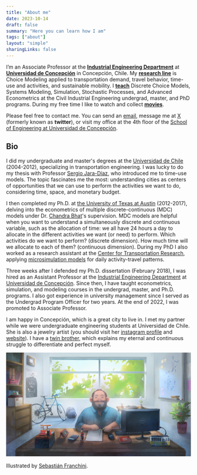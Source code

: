 ```yaml
---
title: "About me"
date: 2023-10-14
draft: false
summary: "Here you can learn how I am"
tags: ["about"]
layout: "simple"
sharingLinks: false
---
```


I’m an Associate Professor at the **[Industrial Engineering Department](https://dii.udec.cl/)** at **[Universidad de Concepción](https://fi.udec.cl/)** in Concepción, Chile. My **[research line](/research)** is Choice Modeling applied to transportation demand, travel behavior, time-use and activities, and sustainable mobility. I **[teach](\teaching)** Discrete Choice Models, Systems Modeling, Simulation, Stochastic Processes, and Advanced Econometrics at the Civil Industrial Engineering undergrad, master, and PhD programs. During my free time I like to watch and collect **[movies](/cinema)**. 

Please feel free to contact me. You can send an [email](mailto:sastroza@udec.cl), message me at [X](https://twitter.com/SecuAstroza) (formerly known as **twitter**), or visit my office at the 4th floor of the [School of Engineering at Universidad de Concepción](https://maps.app.goo.gl/qCgV5ntAi2SJCtR16).

## Bio

I did my undergraduate and master's degrees at the [Universidad de Chile](https://ingcivil.uchile.cl/) (2004-2012), specializing in transportation engineering. I was lucky to do my thesis with Professor [Sergio Jara-Díaz](https://uchile.cl/portafolio-academico/portafolio-academico/academico/8806), who introduced me to time-use models. The topic fascinates me the most: understanding cities as centers of opportunities that we can use to perform the activities we want to do, considering time, space, and monetary budget.

I then completed my Ph.D. at [the University of Texas at Austin](https://www.caee.utexas.edu/) (2012-2017), delving into the econometrics of multiple discrete-continuous (MDC) models under Dr. [Chandra Bhat](https://www.caee.utexas.edu/prof/bhat/home.html)'s supervision. MDC models are helpful when you want to understand a simultaneously discrete and continuous variable, such as the allocation of time: we all have 24 hours a day to allocate in the different activities we want (or need) to perform. Which activities do we want to perform? (discrete dimension). How much time will we allocate to each of them? (continuous dimension). During my PhD I also worked as a research assistant at the [Center for Transportation Research](https://ctr.utexas.edu/), applying [microsimulation models](https://www.caee.utexas.edu/prof/bhat/cemdap.htm) for daily activity-travel patterns. 

Three weeks after I defended my Ph.D. dissertation (February 2018), I was hired as an Assistant Professor at the [Industrial Engineering Department](https://dii.udec.cl/) at [Universidad de Concepción](https://fi.udec.cl/). Since then, I have taught econometrics, simulation, and modeling courses in the undergrad, master, and Ph.D. programs. I also got experience in university management since I served as the Undergrad Program Officer for two years. At the end of 2022, I was promoted to Associate Professor.

I am happy in Concepción, which is a great city to live in. I met my partner while we were undergraduate engineering students at Universidad de Chile. She is also a jewelry artist (you should visit her [instagram profile](https://www.instagram.com/tonicajoyas/) and [website](https://www.tonicajoyas.com/)). I have a [twin brother](https://aastroza.github.io/), which explains my eternal and continuous struggle to differentiate and perfect myself.


![My office](/img/oficina_big.JPG)

Illustrated by [Sebastián Franchini](https://www.instagram.com/sebazebes/).